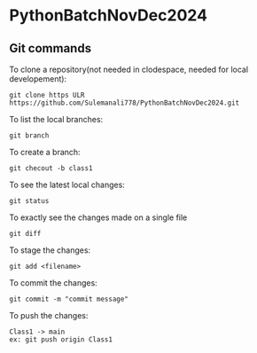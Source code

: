 # PythonBatchNovDec2024




## Git commands

To clone a repository(not needed in clodespace, needed for local developement):

    git clone https ULR https://github.com/Sulemanali778/PythonBatchNovDec2024.git

To list the local branches:

    git branch

To create a branch:

    git checout -b class1

To see the latest local changes:

    git status

To exactly see the changes made on a single file

    git diff

To stage the changes:

    git add <filename>


To commit the changes:

    git commit -m "commit message"

To push the changes:

    Class1 -> main
    ex: git push origin Class1